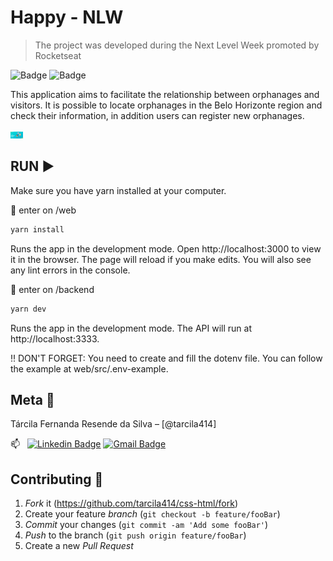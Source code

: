 # Happy - NLW

> The project was developed during the Next Level Week promoted by Rocketseat

![Badge](https://img.shields.io/static/v1?label=yarn&message=1.22.5&color=blue&style=for-the-badge&logo=YARN) ![Badge](https://img.shields.io/static/v1?label=react&message=framework&color=9cf&style=for-the-badge&logo=REACT)

This application aims to facilitate the relationship between orphanages and visitors. It is possible to locate orphanages in the Belo Horizonte region and check their information, in addition users can register new orphanages.

<img src="./readmeImg/principal-page.png" style="width:20px">

## RUN :arrow_forward:

Make sure you have yarn installed at your computer.

:small_orange_diamond: enter on /web

```sh
yarn install
```

Runs the app in the development mode.
Open http://localhost:3000 to view it in the browser.
The page will reload if you make edits.
You will also see any lint errors in the console.

:small_orange_diamond: enter on /backend

```sh
yarn dev
```

Runs the app in the development mode.
The API will run at http://localhost:3333.

:bangbang: DON'T FORGET: You need to create and fill the dotenv file. You can follow the
example at web/src/.env-example.

## Meta :raising_hand:

Tárcila Fernanda Resende da Silva – [@tarcila414]

:mailbox: &nbsp; [![Linkedin Badge](https://img.shields.io/badge/-TárcilaSilva-blue?style=flat-square&logo=Linkedin&logoColor=white&link=https:https://www.linkedin.com/in/t%C3%A1rcila-silva-6756101a5/)](https://www.linkedin.com/in/t%C3%A1rcila-silva-6756101a5/) [![Gmail Badge](https://img.shields.io/badge/-tarcila086@@gmail.com-c14438?style=flat-square&logo=Gmail&logoColor=white&link=mailto:tarcila086@gmail.com)](mailto:tarcila086@gmail.com)

## Contributing :triangular_flag_on_post:

1. _Fork_ it (<https://github.com/tarcila414/css-html/fork>)
2. Create your feature _branch_ (`git checkout -b feature/fooBar`)
3. _Commit_ your changes (`git commit -am 'Add some fooBar'`)
4. _Push_ to the branch (`git push origin feature/fooBar`)
5. Create a new _Pull Request_
